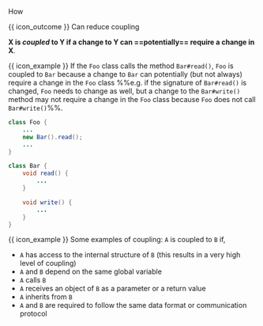 <span id="title">How</span>

<span id="prereqs"><panel src="../what/unit-inElsewhere-asFlat.md" boilerplate header="%%{{ icon_prereq }} Design → Design Fundamentals → Coupling → What%%" popup-url="{{ baseUrl }}/designFundamentals/coupling/what" /></span>

<span id="outcomes">{{ icon_outcome }} Can reduce coupling</span>

<div id="body">

**X is _coupled_ to Y if a change to Y can ==potentially== require a change in X**.

<box>

{{ icon_example }} If the `Foo` class calls the method `Bar#read()`, `Foo` is coupled to `Bar` because a change to `Bar` can potentially (but not always) require a change in the `Foo` class %%e.g. if the signature of `Bar#read()` is changed, `Foo` needs to change as well, but a change to the `Bar#write()` method may not require a change in the `Foo` class because `Foo` does not call `Bar#write()`%%.

<panel type="seamless" header="%%code for the above example%%">

```java
class Foo {
    ...
    new Bar().read();
    ...
}

class Bar {
    void read() {
        ...
    }

    void write() {
        ...
    }
}
```
</panel>

</box>


<box>

{{ icon_example }} Some examples of coupling: `A` is coupled to `B` if,

* `A` has access to the internal structure of `B` (this results in a very high level of coupling)
* `A` and `B` depend on the same global variable
* `A` calls `B`
* `A` receives an object of `B` as a parameter or a return value
* `A` inherits from `B`
* `A` and `B` are required to follow the same data format or communication protocol

</box>


</div>

<div id="extras">
<include src="exercisesPanel.md" boilerplate/>
</div>
